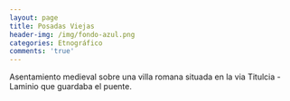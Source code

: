 ```yaml
---
layout: page
title: Posadas Viejas
header-img: /img/fondo-azul.png
categories: Etnográfico
comments: 'true'
---
```



Asentamiento medieval sobre una villa romana situada en la via Titulcia - Laminio que guardaba el puente.

<div class="photos">
</div>
